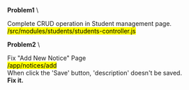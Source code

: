 
**Problem1** \

Complete CRUD operation in Student management page. \
<mark>/src/modules/students/students-controller.js</mark>

**Problem2** \

Fix "Add New Notice" Page \
<mark>/app/notices/add</mark> \
When click the 'Save' button, 'description' doesn't be saved. \
<b>Fix it.</b>
